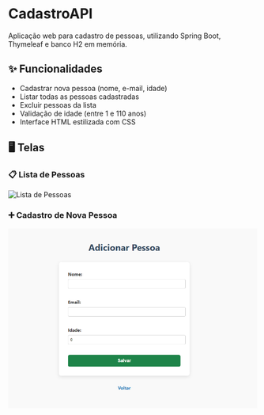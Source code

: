# CadastroAPI

Aplicação web para cadastro de pessoas, utilizando Spring Boot, Thymeleaf e banco H2 em memória.

## ✨ Funcionalidades

- Cadastrar nova pessoa (nome, e-mail, idade)
- Listar todas as pessoas cadastradas
- Excluir pessoas da lista
- Validação de idade (entre 1 e 110 anos)
- Interface HTML estilizada com CSS

## 🖥️ Telas

### 📋 Lista de Pessoas
![Lista de Pessoas](screenshots/Captura%20de%20tela%202025-06-25%20225004.png.)

### ➕ Cadastro de Nova Pessoa
![Nova Pessoa](screenshots/Captura%20de%20tela%202025-06-25%20225013.png)